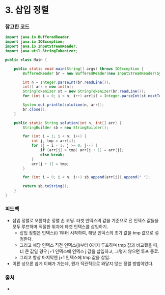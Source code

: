 # 3. 삽입 정렬

>

### 참고한 코드

```java
import java.io.BufferedReader;
import java.io.IOException;
import java.io.InputStreamReader;
import java.util.StringTokenizer;

public class Main {

    public static void main(String[] args) throws IOException {
        BufferedReader br = new BufferedReader(new InputStreamReader(System.in));

        int n = Integer.parseInt(br.readLine());
        int[] arr = new int[n];
        StringTokenizer st = new StringTokenizer(br.readLine());
        for (int i = 0; i < n; i++) arr[i] = Integer.parseInt(st.nextToken());

        System.out.println(solution(n, arr));
        br.close();
    }

    public static String solution(int n, int[] arr) {
        StringBuilder sb = new StringBuilder();

        for (int i = 1; i < n; i++) {
            int j, tmp = arr[i];
            for (j = i - 1; j >= 0; j--) {
                if (arr[j] > tmp) arr[j + 1] = arr[j];
                else break;
            }
            arr[j + 1] = tmp;
        }

        for (int i = 0; i < n; i++) sb.append(arr[i]).append(" ");

        return sb.toString();
    }
}
```

### 피드백

- 삽입 정렬로 오름차순 정렬 손 코딩. 타겟 인덱스의 값을 기준으로 전 인덱스 값들을 모두 루프하며 적절한 위치에 타겟 인덱스를 삽입하기.
    - 삽입 정렬은 인덱스(i) 1부터 시작하여, 해당 인덱스의 초기 값을 tmp 값으로 설정한다.
    - 그리고 해당 인덱스 직전 인덱스(j)부터 0까지 루프하며 tmp 값과 비교했을 때, 더 큰 값일 경우 j+1 인덱스에 인덱스 j 값을 삽입하고, 그렇지 않으면 루프 종료.
    - 그리고 항상 마지막엔 j+1 인덱스에 tmp 값을 삽입.
- 이론 상으론 쉽게 이해가 가는데, 뭔가 직관적으로 와닿지 않는 정렬 방법이었다.

### 출처

- 
